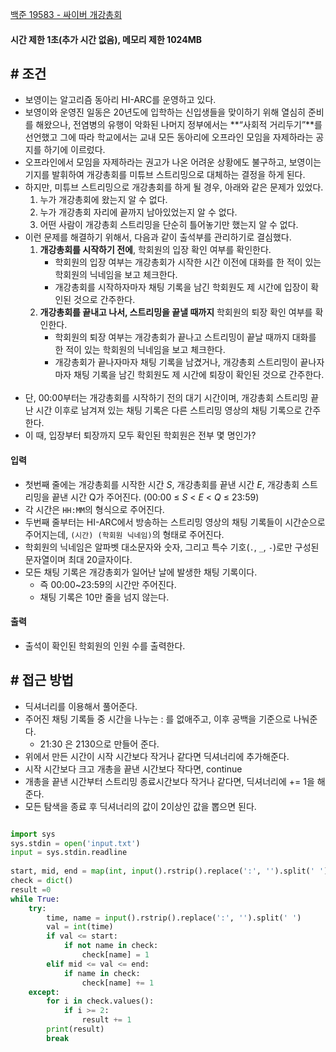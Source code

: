 
[백준 19583 - 싸이버 개강총회](https://www.acmicpc.net/problem/19583)

#### **시간 제한 1초(추가 시간 없음), 메모리 제한 1024MB**

## **# 조건**

- 보영이는 알고리즘 동아리 HI-ARC를 운영하고 있다.
- 보영이와 운영진 일동은 20년도에 입학하는 신입생들을 맞이하기 위해 열심히 준비를 해왔으나, 전염병의 유행이 악화된 나머지 정부에서는 **“사회적 거리두기”**를 선언했고 그에 따라 학교에서는 교내 모든 동아리에 오프라인 모임을 자제하라는 공지를 하기에 이르렀다. 
- 오프라인에서 모임을 자제하라는 권고가 나온 어려운 상황에도 불구하고, 보영이는 기지를 발휘하여 개강총회를 미튜브 스트리밍으로 대체하는 결정을 하게 된다.
- 하지만, 미튜브 스트리밍으로 개강총회를 하게 될 경우, 아래와 같은 문제가 있었다.
	1. 누가 개강총회에 왔는지 알 수 없다.
	2. 누가 개강총회 자리에 끝까지 남아있었는지 알 수 없다.
	3. 어떤 사람이 개강총회 스트리밍을 단순히 틀어놓기만 했는지 알 수 없다.
- 이런 문제를 해결하기 위해서, 다음과 같이 출석부를 관리하기로 결심했다.
	1. **개강총회를 시작하기 전에**, 학회원의 입장 확인 여부를 확인한다. 
		- 학회원의 입장 여부는 개강총회가 시작한 시간 이전에 대화를 한 적이 있는 학회원의 닉네임을 보고 체크한다. 
		- 개강총회를 시작하자마자 채팅 기록을 남긴 학회원도 제 시간에 입장이 확인된 것으로 간주한다.
	2. **개강총회를 끝내고 나서, 스트리밍을 끝낼 때까지** 학회원의 퇴장 확인 여부를 확인한다. 
		- 학회원의 퇴장 여부는 개강총회가 끝나고 스트리밍이 끝날 때까지 대화를 한 적이 있는 학회원의 닉네임을 보고 체크한다. 
		- 개강총회가 끝나자마자 채팅 기록을 남겼거나, 개강총회 스트리밍이 끝나자마자 채팅 기록을 남긴 학회원도 제 시간에 퇴장이 확인된 것으로 간주한다.  
- 단, 00:00부터는 개강총회를 시작하기 전의 대기 시간이며, 개강총회 스트리밍 끝난 시간 이후로 남겨져 있는 채팅 기록은 다른 스트리밍 영상의 채팅 기록으로 간주한다.
- 이 때, 입장부터 퇴장까지 모두 확인된 학회원은 전부 몇 명인가?

#### **입력**
- 첫번째 줄에는 개강총회를 시작한 시간 _S_, 개강총회를 끝낸 시간 _E_, 개강총회 스트리밍을 끝낸 시간 Q가 주어진다. (00:00 ≤ _S_ < _E_ < _Q_ ≤ 23:59)  
- 각 시간은 `HH:MM`의 형식으로 주어진다.
- 두번째 줄부터는 HI-ARC에서 방송하는 스트리밍 영상의 채팅 기록들이 시간순으로 주어지는데, `(시간) (학회원 닉네임)`의 형태로 주어진다. 
- 학회원의 닉네임은 알파벳 대소문자와 숫자, 그리고 특수 기호(`.`, `_`, `-`)로만 구성된 문자열이며 최대 20글자이다.
- 모든 채팅 기록은 개강총회가 일어난 날에 발생한 채팅 기록이다. 
	- 즉 00:00~23:59의 시간만 주어진다. 
	- 채팅 기록은 10만 줄을 넘지 않는다.

#### **출력**
- 출석이 확인된 학회원의 인원 수를 출력한다.

## **# 접근 방법**

- 딕셔너리를 이용해서 풀어준다.
- 주어진 채팅 기록들 중 시간을 나누는 : 를 없애주고, 이후 공백을 기준으로 나눠준다.
	- 21:30 은 2130으로 만들어 준다.
- 위에서 만든 시간이 시작 시간보다 작거나 같다면 딕셔너리에 추가해준다.
- 시작 시간보다 크고 개총을 끝낸 시간보다 작다면, continue
- 개총을 끝낸 시간부터 스트리밍 종료시간보다 작거나 같다면, 딕셔너리에 += 1을 해준다.
- 모든 탐색을 종료 후 딕셔너리의 값이 2이상인 값을 뽑으면 된다.

```python

import sys  
sys.stdin = open('input.txt')  
input = sys.stdin.readline  
  
start, mid, end = map(int, input().rstrip().replace(':', '').split(' '))  
check = dict()  
result =0  
while True:  
    try:  
        time, name = input().rstrip().replace(':', '').split(' ')  
        val = int(time)  
        if val <= start:  
            if not name in check:  
                check[name] = 1  
        elif mid <= val <= end:  
            if name in check:  
                check[name] += 1  
    except:  
        for i in check.values():  
            if i >= 2:  
                result += 1  
        print(result)  
        break
```
